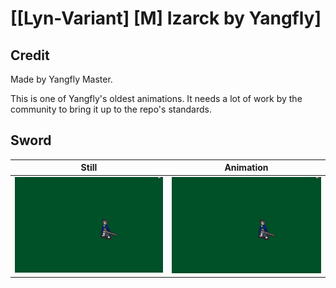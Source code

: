 # [\[Lyn-Variant\] \[M\] Izarck by Yangfly]

## Credit

Made by Yangfly Master.

This is one of Yangfly's oldest animations. It needs a lot of work by the community to bring it up to the repo's standards.

## Sword

| Still | Animation |
| :---: | :-------: |
| ![Sword still](./Sword_000.png) | ![Sword animation](./Sword.gif) |

